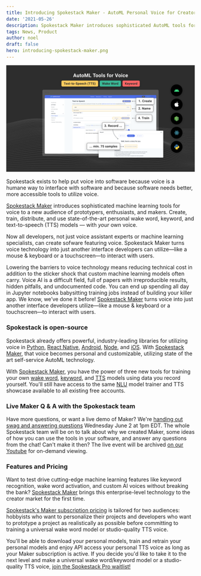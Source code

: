 ```yaml
---
title: Introducing Spokestack Maker - AutoML Personal Voice for Creators
date: '2021-05-26'
description: Spokestack Maker introduces sophisticated AutoML tools for voice interfaces to a new audience of prototypers, enthusiasts, and makers.
tags: News, Product
author: noel
draft: false
hero: introducing-spokestack-maker.png
---
```


![Introducing Spokestack Maker - AutoML Personal Voice for Creators](introducing-spokestack-maker.png)

Spokestack exists to help put voice into software because voice is a humane way to interface with software and because software needs better, more accessible tools to utilize voice.

[Spokestack Maker](/pricing#maker) introduces sophisticated machine learning tools for voice to a new audience of prototypers, enthusiasts, and makers. Create, train, distribute, and use state-of-the-art personal wake word, keyword, and text-to-speech (TTS) models — with _your_ own voice.

Now all developers, not just voice assistant experts or machine learning specialists, can create sofware featuring voice. Spokestack Maker turns voice technology into just another interface developers can utilize—like a mouse & keyboard or a touchscreen—to interact with users.

Lowering the barriers to voice technology means reducing technical cost in addition to the sticker shock that custom machine learning models often carry. Voice AI is a difficult field, full of papers with irreproducible results, hidden pitfalls, and undocumented code. You can end up spending all day in Jupyter notebooks babysitting training jobs instead of building your killer app. We know, we’ve done it before! [Spokestack Maker](/pricing#maker) turns voice into just another interface developers utilize—like a mouse & keyboard or a touchscreen—to interact with users.

### Spokestack is open-source

Spokestack already offers powerful, industry-leading libraries for utilizing voice in [Python](/docs/python/getting-started), [React Native](/docs/react-native/getting-started), [Android](/docs/android/getting-started), [Node](/docs/node/getting-started), and [iOS](/docs/ios/getting-started). With [Spokestack Maker](/pricing#maker), that voice becomes personal and customizable, utilizing state of the art self-service AutoML technology.

With [Spokestack Maker](/pricing#maker), you have the power of three new tools for training your own [wake word](/features/wake-word), [keyword](/features/keyword), and [TTS](/features/tts) models using data you record yourself. You'll still have access to the same [NLU](/features/nlu) model trainer and TTS showcase available to all existing free accounts.

### Live Maker Q & A with the Spokestack team

Have more questions, or want a live demo of Maker? We're [handing out swag and answering questions](https://spokestack.ck.page/62c51983c6) Wednesday June 2 at 1pm EDT. The whole Spokestack team will be on to talk about why we created Maker, some ideas of how you can use the tools in your software, and answer any questions from the chat! Can't make it then? The live event will be archived [on our Youtube](https://www.youtube.com/channel/UCn1kViAiPO-XzCfREvGI_AA) for on-demand viewing.

### Features and Pricing

Want to test drive cutting-edge machine learning features like keyword recognition, wake word activation, and custom AI voices without breaking the bank? [Spokestack Maker](/pricing#maker) brings this enterprise-level technology to the creator market for the first time.

[Spokestack's Maker subscription pricing](/pricing#maker) is tailored for two audiences: hobbyists who want to personalize their projects and developers who want to prototype a project as realistically as possible before committing to training a universal wake word model or studio-quality TTS voice.

You'll be able to download your personal models, train and retrain your personal models and enjoy API access your personal TTS voice as long as your Maker subscription is active. If you decide you'd like to take it to the next level and make a universal wake word/keyword model or a studio-quality TTS voice, [join the Spokestack Pro waitlist!](mailto:hello@spokestack.io?subject=Join%20Pro%20Waitlist)
